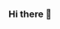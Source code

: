 ### Hi there 👋

<!--
**hakunatah/hakunatah** is a ✨ _special_ ✨ repository because its `README.md` (this file) appears on your GitHub profile.

Here are some ideas to get you started:

- 🔭 I’m currently working on learning as many languages as I can
- 🌱 I’m currently learning Github
- 👯 I’m looking to collaborate on ...
- 🤔 I’m looking for help with what direction to take in my learnings
- 💬 Ask me about my hobbies 
- 📫 How to reach me: ...
- 😄 Pronouns: She/Her
- ⚡ Fun fact: cockroaches are the cleanest bug! their bug slime is better than bleach :satisfied: :satisfied:
-->
